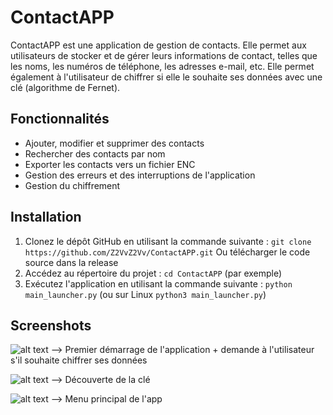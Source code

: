 # ContactAPP
ContactAPP est une application de gestion de contacts. Elle permet aux utilisateurs de stocker et de gérer leurs informations de contact, telles que les noms, les numéros de téléphone, les adresses e-mail, etc. Elle permet également à l'utilisateur de chiffrer si elle le souhaite ses données avec une clé (algorithme de Fernet).

## Fonctionnalités

- Ajouter, modifier et supprimer des contacts
- Rechercher des contacts par nom
- Exporter les contacts vers un fichier ENC
- Gestion des erreurs et des interruptions de l'application
- Gestion du chiffrement

## Installation

1. Clonez le dépôt GitHub en utilisant la commande suivante : ```git clone https://github.com/Z2VvZ2Vv/ContactAPP.git```
   Ou télécharger le code source dans la release
3. Accédez au répertoire du projet : ```cd ContactAPP``` (par exemple)
4. Exécutez l'application en utilisant la commande suivante : ```python main_launcher.py``` (ou sur Linux ```python3 main_launcher.py```)

## Screenshots

![alt text](https://cdn.discordapp.com/attachments/1161284912419184680/1170821660006428822/image.png?ex=655a6fa4&is=6547faa4&hm=7906b533b62c648480260e5e74e92a33ccef2ce7357dc0161b88ed0c09b02c7e&)
--> Premier démarrage de l'application + demande à l'utilisateur s'il souhaite chiffrer ses données

![alt text](https://cdn.discordapp.com/attachments/1161284912419184680/1170821834896318524/image.png?ex=655a6fce&is=6547face&hm=33043dba4cb50e6d9c6c055c7760c855892b5f43e50442d178d21e3c08d8ac49&)
--> Découverte de la clé

![alt text](https://cdn.discordapp.com/attachments/1161284912419184680/1170821702276632606/image.png?ex=655a6fae&is=6547faae&hm=0fe74a7e77d3dcb8675444e67213eb293d56cc6d0276a41e99b6875e6986d638&)
--> Menu principal de l'app


